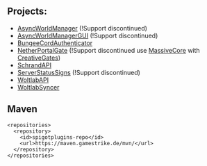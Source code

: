 ## Projects:
  * [AsyncWorldManager](https://github.com/xXSchrandXx/SpigotPlugins/tree/master/AsyncWorldManager) (!Support discontinued)
  * [AsyncWorldManagerGUI](https://github.com/xXSchrandXx/SpigotPlugins/tree/master/AsyncWorldManagerGUI) (!Support discontinued)
  * [BungeeCordAuthenticator](https://github.com/xXSchrandXx/SpigotPlugins/tree/master/BungeeCordAuthenticator)
  * [NetherPortalGate](https://github.com/xXSchrandXx/SpigotPlugins/tree/master/NetherPortalGate) (!Support discontinued use [MassiveCore](https://github.com/xXSchrandXx/MassiveCore) with [CreativeGates](https://github.com/xXSchrandXx/CreativeGates))
  * [SchrandAPI](https://github.com/xXSchrandXx/SpigotPlugins/tree/master/SchrandAPI)
  * [ServerStatusSigns](https://github.com/xXSchrandXx/SpigotPlugins/tree/master/ServerStatusSign) (!Support discontinued)
  * [WoltlabAPI](https://github.com/xXSchrandXx/SpigotPlugins/tree/master/WoltlabAPI)
  * [WoltlabSyncer](https://github.com/xXSchrandXx/SpigotPlugins/tree/master/WoltlabSyncer)

## Maven
```
<repositories>
  <repository>
    <id>spigotplugins-repo</id>
    <url>https://maven.gamestrike.de/mvn/</url>
  </repository>
</repositories>
```